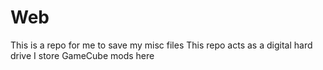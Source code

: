 # Web
This is a repo for me to save my misc files
This repo acts as a digital hard drive
I store GameCube mods here
